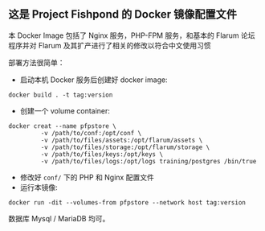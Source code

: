 ## 这是 Project Fishpond 的 Docker 镜像配置文件

本 Docker Image 包括了 Nginx 服务，PHP-FPM 服务，和基本的 Flarum 论坛程序并对 Flarum 及其扩产进行了相关的修改以符合中文使用习惯

部署方法很简单：

+ 启动本机 Docker 服务后创建好 docker image:
```
docker build . -t tag:version
```
+ 创建一个 volume container:
```
docker creat --name pfpstore \
         -v /path/to/conf:/opt/conf \
         -v /path/to/files/assets:/opt/flarum/assets \
         -v /path/to/files/storage:/opt/flarum/storage \
         -v /path/to/files/keys:/opt/keys \
         -v /path/to/files/logs:/opt/logs training/postgres /bin/true
```
+ 修改好 `conf/` 下的 PHP 和 Nginx 配置文件
+ 运行本镜像:
```
docker run -dit --volumes-from pfpstore --network host tag:version
```

数据库 Mysql / MariaDB 均可。
